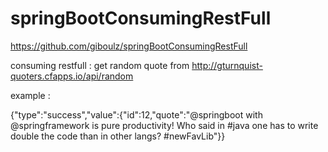 # springBootConsumingRestFull

https://github.com/giboulz/springBootConsumingRestFull

consuming restfull : get random quote from 
http://gturnquist-quoters.cfapps.io/api/random

example : 

{"type":"success","value":{"id":12,"quote":"@springboot with @springframework is pure productivity! Who said in #java one has to write double the code than in other langs? #newFavLib"}}
